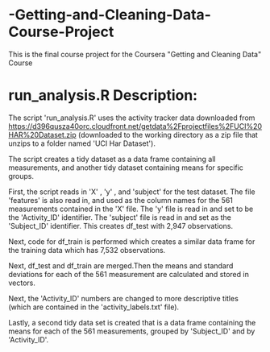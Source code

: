 # -Getting-and-Cleaning-Data-Course-Project
This is the final course project for the Coursera "Getting and Cleaning Data" Course


# run_analysis.R Description: 
The script 'run_analysis.R' uses the activity tracker data downloaded from https://d396qusza40orc.cloudfront.net/getdata%2Fprojectfiles%2FUCI%20HAR%20Dataset.zip (downloaded to the working directory as a zip file that unzips to a folder named 'UCI Har Dataset').

The script creates a tidy dataset as a data frame containing all measurements, and another tidy dataset containing means for specific groups. 

First, the script reads in 'X' , 'y' , and 'subject' for the test dataset. The file 'features' is also read in, and used as the column names for the 561 measurements contained in the 'X' file. The 'y' file is read in and set to be the 'Activity_ID' identifier. The 'subject' file is read in and set as the 'Subject_ID' identifier. This creates df_test with 2,947 observations. 

Next, code for df_train is performed which creates a similar data frame for the training data which has 7,532 observations.  

Next, df_test and df_train are merged.Then the means and standard deviations for each of the 561 measurement are calculated and stored in vectors.

Next, the 'Activity_ID' numbers are changed to more descriptive titles (which are contained in the 'activity_labels.txt' file).

Lastly, a second tidy data set is created that is a data frame containing the means for each of the 561 measurements, grouped by 'Subject_ID' and by 'Activity_ID'.

